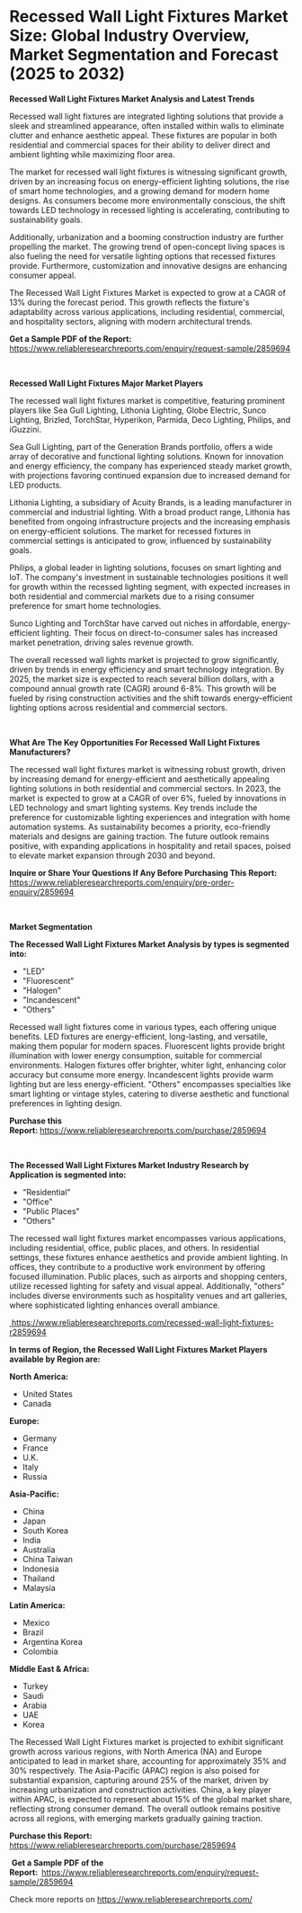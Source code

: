 <p><h1>Recessed Wall Light Fixtures Market Size: Global Industry Overview, Market Segmentation and Forecast (2025 to 2032)</h1></p><p><strong>Recessed Wall Light Fixtures Market Analysis and Latest Trends</strong></p>
<p><p>Recessed wall light fixtures are integrated lighting solutions that provide a sleek and streamlined appearance, often installed within walls to eliminate clutter and enhance aesthetic appeal. These fixtures are popular in both residential and commercial spaces for their ability to deliver direct and ambient lighting while maximizing floor area.</p><p>The market for recessed wall light fixtures is witnessing significant growth, driven by an increasing focus on energy-efficient lighting solutions, the rise of smart home technologies, and a growing demand for modern home designs. As consumers become more environmentally conscious, the shift towards LED technology in recessed lighting is accelerating, contributing to sustainability goals.</p><p>Additionally, urbanization and a booming construction industry are further propelling the market. The growing trend of open-concept living spaces is also fueling the need for versatile lighting options that recessed fixtures provide. Furthermore, customization and innovative designs are enhancing consumer appeal.</p><p>The Recessed Wall Light Fixtures Market is expected to grow at a CAGR of 13% during the forecast period. This growth reflects the fixture's adaptability across various applications, including residential, commercial, and hospitality sectors, aligning with modern architectural trends.</p></p>
<p><strong>Get a Sample PDF of the Report:&nbsp;</strong> <a href="https://www.reliableresearchreports.com/enquiry/request-sample/2859694?utm_campaign=2657&utm_medium=2&utm_source=Github&utm_content=ia&utm_term=12032025&utm_id=recessed-wall-light-fixtures">https://www.reliableresearchreports.com/enquiry/request-sample/2859694</a></p>
<p>&nbsp;</p>
<p><strong>Recessed Wall Light Fixtures Major Market Players</strong></p>
<p><p>The recessed wall light fixtures market is competitive, featuring prominent players like Sea Gull Lighting, Lithonia Lighting, Globe Electric, Sunco Lighting, Brizled, TorchStar, Hyperikon, Parmida, Deco Lighting, Philips, and iGuzzini. </p><p>Sea Gull Lighting, part of the Generation Brands portfolio, offers a wide array of decorative and functional lighting solutions. Known for innovation and energy efficiency, the company has experienced steady market growth, with projections favoring continued expansion due to increased demand for LED products.</p><p>Lithonia Lighting, a subsidiary of Acuity Brands, is a leading manufacturer in commercial and industrial lighting. With a broad product range, Lithonia has benefited from ongoing infrastructure projects and the increasing emphasis on energy-efficient solutions. The market for recessed fixtures in commercial settings is anticipated to grow, influenced by sustainability goals.</p><p>Philips, a global leader in lighting solutions, focuses on smart lighting and IoT. The company's investment in sustainable technologies positions it well for growth within the recessed lighting segment, with expected increases in both residential and commercial markets due to a rising consumer preference for smart home technologies.</p><p>Sunco Lighting and TorchStar have carved out niches in affordable, energy-efficient lighting. Their focus on direct-to-consumer sales has increased market penetration, driving sales revenue growth.</p><p>The overall recessed wall lights market is projected to grow significantly, driven by trends in energy efficiency and smart technology integration. By 2025, the market size is expected to reach several billion dollars, with a compound annual growth rate (CAGR) around 6-8%. This growth will be fueled by rising construction activities and the shift towards energy-efficient lighting options across residential and commercial sectors.</p></p>
<p>&nbsp;</p>
<p><strong>What Are The Key Opportunities For Recessed Wall Light Fixtures Manufacturers?</strong></p>
<p><p>The recessed wall light fixtures market is witnessing robust growth, driven by increasing demand for energy-efficient and aesthetically appealing lighting solutions in both residential and commercial sectors. In 2023, the market is expected to grow at a CAGR of over 6%, fueled by innovations in LED technology and smart lighting systems. Key trends include the preference for customizable lighting experiences and integration with home automation systems. As sustainability becomes a priority, eco-friendly materials and designs are gaining traction. The future outlook remains positive, with expanding applications in hospitality and retail spaces, poised to elevate market expansion through 2030 and beyond.</p></p>
<p><strong>Inquire or Share Your Questions If Any Before Purchasing This Report:</strong> <a href="https://www.reliableresearchreports.com/enquiry/pre-order-enquiry/2859694?utm_campaign=2657&utm_medium=2&utm_source=Github&utm_content=ia&utm_term=12032025&utm_id=recessed-wall-light-fixtures">https://www.reliableresearchreports.com/enquiry/pre-order-enquiry/2859694</a></p>
<p>&nbsp;</p>
<p><strong>Market Segmentation</strong></p>
<p><strong>The Recessed Wall Light Fixtures Market Analysis by types is segmented into:</strong></p>
<p><ul><li>"LED"</li><li>"Fluorescent"</li><li>"Halogen"</li><li>"Incandescent"</li><li>"Others"</li></ul></p>
<p><p>Recessed wall light fixtures come in various types, each offering unique benefits. LED fixtures are energy-efficient, long-lasting, and versatile, making them popular for modern spaces. Fluorescent lights provide bright illumination with lower energy consumption, suitable for commercial environments. Halogen fixtures offer brighter, whiter light, enhancing color accuracy but consume more energy. Incandescent lights provide warm lighting but are less energy-efficient. "Others" encompasses specialties like smart lighting or vintage styles, catering to diverse aesthetic and functional preferences in lighting design.</p></p>
<p><strong>Purchase this Report:&nbsp;</strong><a href="https://www.reliableresearchreports.com/purchase/2859694?utm_campaign=2657&utm_medium=2&utm_source=Github&utm_content=ia&utm_term=12032025&utm_id=recessed-wall-light-fixtures">https://www.reliableresearchreports.com/purchase/2859694</a></p>
<p>&nbsp;</p>
<p><strong>The Recessed Wall Light Fixtures Market Industry Research by Application is segmented into:</strong></p>
<p><ul><li>"Residential"</li><li>"Office"</li><li>"Public Places"</li><li>"Others"</li></ul></p>
<p><p>The recessed wall light fixtures market encompasses various applications, including residential, office, public places, and others. In residential settings, these fixtures enhance aesthetics and provide ambient lighting. In offices, they contribute to a productive work environment by offering focused illumination. Public places, such as airports and shopping centers, utilize recessed lighting for safety and visual appeal. Additionally, "others" includes diverse environments such as hospitality venues and art galleries, where sophisticated lighting enhances overall ambiance.</p></p>
<p><a href="https://www.reliableresearchreports.com/recessed-wall-light-fixtures-r2859694?utm_campaign=2657&utm_medium=2&utm_source=Github&utm_content=ia&utm_term=12032025&utm_id=recessed-wall-light-fixtures">&nbsp;https://www.reliableresearchreports.com/recessed-wall-light-fixtures-r2859694</a></p>
<p><strong>In terms of Region, the Recessed Wall Light Fixtures Market Players available by Region are:</strong></p>
<p>
    <p> <strong> North America: </strong>
        <ul>
            <li>United States</li>
            <li>Canada</li>
        </ul>
        </p> 
    <p> <strong> Europe: </strong>
        <ul>
            <li>Germany</li>
            <li>France</li>
            <li>U.K.</li>
            <li>Italy</li>
            <li>Russia</li>
        </ul>
        </p> 
    <p> <strong> Asia-Pacific: </strong>
        <ul>
            <li>China</li>
            <li>Japan</li>
            <li>South Korea</li>
            <li>India</li>
            <li>Australia</li>
            <li>China Taiwan</li>
            <li>Indonesia</li>
            <li>Thailand</li>
            <li>Malaysia</li>
        </ul>
        </p> 
    <p> <strong> Latin America: </strong>
        <ul>
            <li>Mexico</li>
            <li>Brazil</li>
            <li>Argentina Korea</li>
            <li>Colombia</li>
        </ul>
        </p> 
    <p> <strong> Middle East & Africa: </strong>
        <ul>
            <li>Turkey</li>
            <li>Saudi</li>
            <li>Arabia</li>
            <li>UAE</li>
            <li>Korea</li>
        </ul>
    </p>
    </p>
<p><p>The Recessed Wall Light Fixtures market is projected to exhibit significant growth across various regions, with North America (NA) and Europe anticipated to lead in market share, accounting for approximately 35% and 30% respectively. The Asia-Pacific (APAC) region is also poised for substantial expansion, capturing around 25% of the market, driven by increasing urbanization and construction activities. China, a key player within APAC, is expected to represent about 15% of the global market share, reflecting strong consumer demand. The overall outlook remains positive across all regions, with emerging markets gradually gaining traction.</p></p>
<p><strong>Purchase this Report: </strong><a href="https://www.reliableresearchreports.com/purchase/2859694?utm_campaign=2657&utm_medium=2&utm_source=Github&utm_content=ia&utm_term=12032025&utm_id=recessed-wall-light-fixtures">https://www.reliableresearchreports.com/purchase/2859694</a></p>
<p>&nbsp;<strong>Get a Sample PDF of the Report:&nbsp;&nbsp;</strong><a href="https://www.reliableresearchreports.com/enquiry/request-sample/2859694?utm_campaign=2657&utm_medium=2&utm_source=Github&utm_content=ia&utm_term=12032025&utm_id=recessed-wall-light-fixtures">https://www.reliableresearchreports.com/enquiry/request-sample/2859694</a></p>
<p><strong></strong></p>
<p>Check more reports on <a href="https://www.reliableresearchreports.com/?utm_campaign=2657&utm_medium=2&utm_source=Github&utm_content=ia&utm_term=12032025&utm_id=recessed-wall-light-fixtures">https://www.reliableresearchreports.com/</a></p>